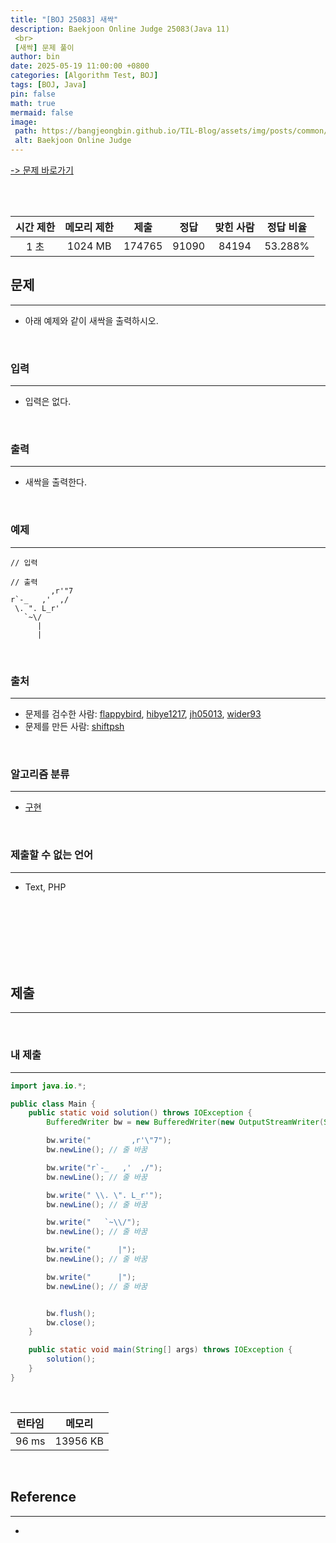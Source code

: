 ```yaml
---
title: "[BOJ 25083] 새싹"
description: Baekjoon Online Judge 25083(Java 11)
 <br>
 [새싹] 문제 풀이
author: bin
date: 2025-05-19 11:00:00 +0800
categories: [Algorithm Test, BOJ]
tags: [BOJ, Java]
pin: false
math: true
mermaid: false
image:
 path: https://bangjeongbin.github.io/TIL-Blog/assets/img/posts/common/baekjoon-logo.png
 alt: Baekjoon Online Judge
---
```

[-> 문제 바로가기](https://www.acmicpc.net/problem/25083)

<br>
<br>

| 시간 제한 | 메모리 제한  |   제출   |  정답   | 맞힌 사람 |  정답 비율  |
| :---: | :-----: | :----: | :---: | :---: | :-----: |
|  1 초  | 1024 MB | 174765 | 91090 | 84194 | 53.288% |


## 문제
---
- 아래 예제와 같이 새싹을 출력하시오.

<br>

### 입력
---
- 입력은 없다.

<br>

### 출력
---
- 새싹을 출력한다.

<br>

### 예제
---
```
// 입력

```

```
// 출력
         ,r'"7
r`-_   ,'  ,/
 \. ". L_r'
   `~\/
      |
      |
```

<br>

### 출처
---
- 문제를 검수한 사람: [flappybird](https://www.acmicpc.net/user/flappybird), [hibye1217](https://www.acmicpc.net/user/hibye1217), [jh05013](https://www.acmicpc.net/user/jh05013), [wider93](https://www.acmicpc.net/user/wider93)
- 문제를 만든 사람: [shiftpsh](https://www.acmicpc.net/user/shiftpsh)

<br>

### 알고리즘 분류
---
- [구현](https://www.acmicpc.net/problem/tag/102)

<br>

### 제출할 수 없는 언어
---
- Text, PHP

<br>
<br>
<br>
<br>
<br>
<br>

## 제출
---

<br>

### 내 제출
---
```java
import java.io.*;

public class Main {
    public static void solution() throws IOException {
        BufferedWriter bw = new BufferedWriter(new OutputStreamWriter(System.out));

        bw.write("         ,r'\"7");
        bw.newLine(); // 줄 바꿈

        bw.write("r`-_   ,'  ,/");
        bw.newLine(); // 줄 바꿈

        bw.write(" \\. \". L_r'");
        bw.newLine(); // 줄 바꿈

        bw.write("   `~\\/");
        bw.newLine(); // 줄 바꿈

        bw.write("      |");
        bw.newLine(); // 줄 바꿈

        bw.write("      |");
        bw.newLine(); // 줄 바꿈


        bw.flush();
        bw.close();
    }

    public static void main(String[] args) throws IOException {
        solution();
    }
}

```

<br>

|  런타임  |   메모리    |
| :---: | :------: |
| 96 ms | 13956 KB |

<br>

## Reference
---
- 
